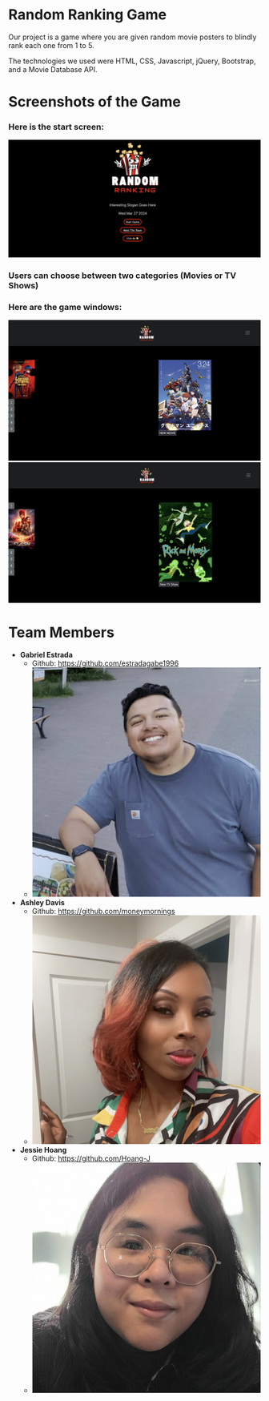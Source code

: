 <!-- explanation of what the project is/what it does -->
<!-- what technologies you used -->
<!-- screenshots of your project -->
<!-- list of team members and headshots and links -->

# Random Ranking Game
Our project is a game where you are given random movie posters to blindly rank each one from 1 to 5.

The technologies we used were HTML, CSS, Javascript, jQuery, Bootstrap, and a Movie Database API.

# Screenshots of the Game
### Here is the start screen:
![Random Ranking start screen](./Markdown%20photos/randomRanking-start-page.png)

### Users can choose between two categories (Movies or TV Shows)
### Here are the game windows:
![Random Ranking game screen with Movie category](./Markdown%20photos/movie-game-page.png)
![Random Ranking game screen with TV Show category](./Markdown%20photos/tvShows-game-page.png)

# Team Members
* __Gabriel Estrada__
    * Github: https://github.com/estradagabe1996
    * ![Gabe's profile picture](./Markdown%20photos/gabe-profile-pic.png)
* __Ashley Davis__
    * Github: https://github.com/moneymornings
    * ![Ashley's profile picture](./Markdown%20photos/ashley-profile-pic.png)
* __Jessie Hoang__
    * Github: https://github.com/Hoang-J
    * ![Jessie's profile picture](./Markdown%20photos/jessie-profile-pic.png)
